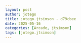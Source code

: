 ```yaml
---
layout: post
author: jotego
title: jotego.jtsimson - d79cbee
date: 2025-05-16
categories: [Arcade, jtsimson]
tags: [jotego.jtsimson]
---
```


